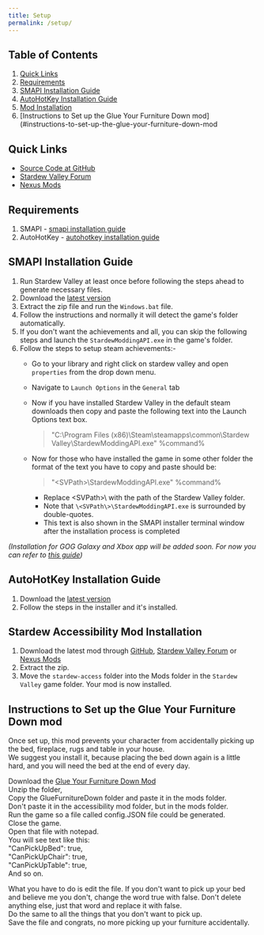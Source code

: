 ```yaml
---
title: Setup
permalink: /setup/
---
```


## Table of Contents

1. [Quick Links](#quick-links)
1. [Requirements](#requirements)
1. [SMAPI Installation Guide](#smapi-installation-guide)
1. [AutoHotKey Installation Guide](#autohotkey-installation-guide)
1. [Mod Installation](#mod-installation)
1. [Instructions to Set up the Glue Your Furniture Down mod](#instructions-to-set-up-the-glue-your-furniture-down-mod

## Quick Links

- [Source Code at GitHub](https://github.com/stardew-access/stardew-access)
- [Stardew Valley Forum](https://forums.stardewvalley.net/resources/stardew-access.88/)
- [Nexus Mods](https://www.nexusmods.com/stardewvalley/mods/10319)

## Requirements

1. SMAPI - [smapi installation guide](#smapi-installation-guide)
1. AutoHotKey - [autohotkey installation guide](#autohotkey-installation-guide)

## SMAPI Installation Guide

1. Run Stardew Valley at least once before following the steps ahead to generate necessary files.
1. Download the [latest version](https://smapi.io/)
1. Extract the zip file and run the ` Windows.bat ` file.
1. Follow the instructions and normally it will detect the game's folder automatically.
1. If you don't want the achievements and all, you can skip the following steps and launch the `StardewModdingAPI.exe` in the game's folder.
1. Follow the steps to setup steam achievements:-
    - Go to your library and right click on stardew valley and open `properties` from the drop down menu.
    - Navigate to `Launch Options` in the `General` tab
    - Now if you have installed Stardew Valley in the default steam downloads then copy and paste the following text into the Launch Options text box.

        >"C:\Program Files (x86)\Steam\steamapps\common\Stardew Valley\StardewModdingAPI.exe" %command%
    
    - Now for those who have installed the game in some other folder the format of the text you have to copy and paste should be:

        >"\<SVPath\>\StardewModdingAPI.exe" %command%
    
        - Replace \<SVPath\>\ with the path of the Stardew Valley folder.
        - Note that `\<SVPath\>\StardewModdingAPI.exe` is surrounded by double-quotes.
        - This text is also shown in the SMAPI installer terminal window after the installation process is completed
        
*(Installation for GOG Galaxy and Xbox app will be added soon. For now you can refer to [this guide](https://stardewvalleywiki.com/Modding:Installing_SMAPI_on_Windows))*

## AutoHotKey Installation Guide

1. Download the [latest version](https://www.autohotkey.com/)
1. Follow the steps in the installer and it's installed.

## Stardew Accessibility Mod Installation

1. Download the latest mod through [GitHub](https://github.com/stardew-access/stardew-access/releases/), [Stardew Valley Forum](https://forums.stardewvalley.net/resources/stardew-access.88/) or [Nexus Mods](https://www.nexusmods.com/stardewvalley/mods/10319)
1. Extract the zip.
1. Move the `stardew-access` folder into the Mods folder in the `Stardew Valley` game folder. Your mod is now installed.

## Instructions to Set up the Glue Your Furniture Down mod
Once set up, this mod prevents your character from accidentally picking up the bed, fireplace, rugs and table in your house.  
We suggest you install it, because placing the bed down again is a little hard, and you will need the bed at the end of every day.

Download the [Glue Your Furniture Down Mod](https://www.nexusmods.com/stardewvalley/mods/10374)  
Unzip the folder,  
Copy the GlueFurnitureDown folder and paste it in the mods folder.  
Don't paste it in the accessibility mod folder, but in the mods folder.  
Run the game so a file called config.JSON file could be generated.  
Close the game.  
Open that file with notepad.  
You will see text like this:  
  "CanPickUpBed": true,  
"CanPickUpChair": true,  
"CanPickUpTable": true,  
And so on. 

What you have to do is edit the file. If you don't want to pick up your bed and believe me you don't, change the word true with false. Don't delete anything else, just that word and replace it with false.  
Do the same to all the things that you don't want to pick up.  
Save the file and congrats, no more picking up your furniture accidentally.
